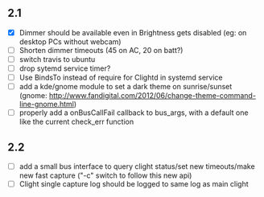 ## 2.1
- [x] Dimmer should be available even in Brightness gets disabled (eg: on desktop PCs without webcam)
- [ ] Shorten dimmer timeouts (45 on AC, 20 on batt?)
- [ ] switch travis to ubuntu
- [ ] drop sytemd service timer?
- [ ] Use BindsTo instead of require for Clightd in systemd service
- [ ] add a kde/gnome module to set a dark theme on sunrise/sunset (gnome: http://www.fandigital.com/2012/06/change-theme-command-line-gnome.html)
- [ ] properly add a onBusCallFail callback to bus_args, with a default one like the current check_err function

## 2.2
- [ ] add a small bus interface to query clight status/set new timeouts/make new fast capture ("-c" switch to follow this new api)
- [ ] Clight single capture log should be logged to same log as main clight
